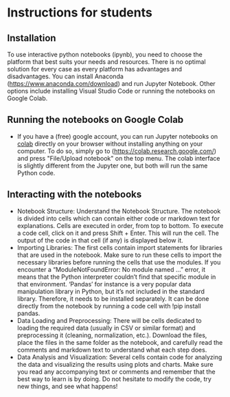 # Instructions for students
## Installation
To use interactive python notebooks (ipynb), you need to choose the platform that best suits your needs and resources. There is no optimal solution for every case as every platform has advantages and disadvantages. You can install Anaconda (https://www.anaconda.com/download) and run Jupyter Notebook. Other options include installing Visual Studio Code or running the notebooks on Google Colab.
## Running the notebooks on Google Colab
- If you have a (free) google account, you can run Jupyter notebooks on [colab](https://colab.research.google.com/) directly on your browser without installing anything on your computer. To do so, simply go to (https://colab.research.google.com/) and press "File/Upload notebook" on the top menu. The colab interface is slightly different from the Jupyter one, but both will run the same Python code.
## Interacting with the notebooks
- Notebook Structure: Understand the Notebook Structure. The notebook is divided into cells which can contain either code or markdown text for explanations. Cells are executed in order, from top to bottom. To execute a code cell, click on it and press Shift + Enter. This will run the cell. The output of the code in that cell (if any) is displayed below it.
- Importing Libraries: The first cells contain import statements for libraries that are used in the notebook. Make sure to run these cells to import the necessary libraries before running the cells that use the modules. If you encounter a “ModuleNotFoundError: No module named …” error, it means that the Python interpreter couldn’t find that specific module in that environment. ‘Pandas’ for instance is a very popular data manipulation library in Python, but it’s not included in the standard library. Therefore, it needs to be installed separately. It can be done directly from the notebook by running a code cell with !pip install pandas.
- Data Loading and Preprocessing: There will be cells dedicated to loading the required data (usually in CSV or similar format) and preprocessing it (cleaning, normalization, etc.). Download the files, place the files in the same folder as the notebook, and carefully read the comments and markdown text to understand what each step does.
- Data Analysis and Visualization: Several cells contain code for analyzing the data and visualizing the results using plots and charts. Make sure you read any accompanying text or comments and remember that the best way to learn is by doing. Do not hesitate to modify the code, try new things, and see what happens!
